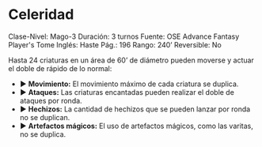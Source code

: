 # Celeridad

Clase-Nivel: Mago-3
Duración: 3 turnos
Fuente: OSE Advance Fantasy Player's Tome
Inglés: Haste
Pág.: 196
Rango: 240’
Reversible: No

Hasta 24 criaturas en un área de 60’ de diámetro pueden moverse y actuar el doble de rápido de lo normal: 

- ▶ **Movimiento:** El movimiento máximo de cada criatura se duplica.
- ▶ **Ataques:** Las criaturas encantadas pueden realizar el doble de ataques por ronda.
- ▶ **Hechizos:** La cantidad de hechizos que se pueden lanzar por ronda no se duplican.
- ▶ **Artefactos mágicos:** El uso de artefactos mágicos, como las varitas, no se duplica.